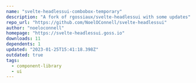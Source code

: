 ```yaml
---
name: "svelte-headlessui-combobox-temporary"
description: "A fork of rgossiaux/svelte-headlessui with some updates"
repo_url: "https://github.com/NoelOConnell/svelte-headlessui"
author: "noeloconnell"
homepage: "https://svelte-headlessui.goss.io"
downloads: 11
dependents: 1
updated: "2023-01-25T15:41:18.398Z"
outdated: true
tags: 
  - component-library
  - ui
---
```


